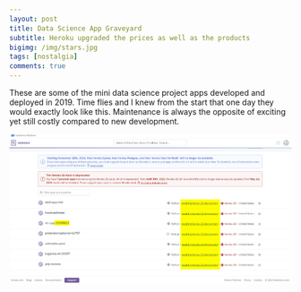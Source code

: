 ```yaml
---
layout: post
title: Data Science App Graveyard
subtitle: Heroku upgraded the prices as well as the products
bigimg: /img/stars.jpg
tags: [nostalgia]
comments: true
---
```


These are some of the mini data science project apps developed and deployed in 2019. Time flies and I knew from the start that one day they would exactly look like this. Maintenance is always the opposite of exciting yet still costly compared to new development.

<img src="https://github.com/Nov05/nov05.github.io/blob/master/img/2022-10-10-data-science-app-graveyard/2022-10-10%2004_33_18-NVIDIA%20GeForce%20Overlay.jpg?raw=true">  




